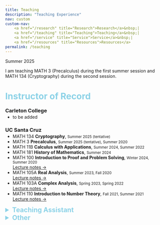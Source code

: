 ```yaml
---
title: Teaching
description: "Teaching Experience"
nav: custom
custom-nav: 
    <a href="/research" title="Research">Research</a>&nbsp;|
    <a href="/teaching" title="Teaching">Teaching</a>&nbsp;|
    <a href="/service" title="Service">Service</a>&nbsp;|
    <a href="/resources" title="Resources">Resources</a>
permalink: /teaching
---
```


<div class="callout-quarto note">
  <div class="callout-title">Summer 2025</div>
  <div class="callout-content">
    <p>I am teaching MATH 3 (Precalculus) during the first summer session and MATH 134 (Cryptography) during the second session.</p>
  </div>
</div>

<!--
Tip/Green = Current
Warning/Yellow = Instructor
Important/Red = TA
Note/Blue = Other
Secondary/Grey = Tutor
-->

<!--
Warning = Yellow
Note = Blue
Important = Red
Tip = Green
Caution = Orange (close to yellow)
Info = Dark Blue
Success = Dark Green
Danger = Dark Red
Secondary = Grey
-->

<h1 style="color:#8cd2e7">Instructor of Record</h2>

<h3 style="margin-top: 0.25em;">Carleton College</h3>
<ul style="margin-top: -1em;">

<li> to be added</li>

</ul>

<h3>UC Santa Cruz</h3>

<ul style="margin-top: -1em;">

<li> MATH 134 <b>Cryptography</b>, <small>Summer 2025 (tentative)</small></li>

<li> MATH 3 <b>Precalculus</b>, <small>Summer 2025 (tentative), Summer 2020</small></li>

<li> MATH 11B <b>Calculus with Applications</b>, <small>Summer 2024, Summer 2022</small></li>

<li> MATH 181 <b>History of Mathematics</b>, <small>Summer 2024</small></li>

<li> MATH 100 <b>Introduction to Proof and Problem Solving</b>, <small>Winter 2024, Summer 2020</small><br>
<a href="https://drive.google.com/file/d/1wO8R17nlPOVqxrAENGtnsi0TLw29PFt7/view?usp=drive_link" class="internal-link quarter-line-space">Lecture notes&nbsp;→</a></li>

<li> MATH 105A <b>Real Analysis</b>, <small>Summer 2023, Fall 2020</small><br>
<a href="https://drive.google.com/file/d/1v49XUyFHrqUPDDNuuDMX1shjGaUa5ZBo/view?usp=drive_link" class="internal-link quarter-line-space">Lecture notes&nbsp;→</a>
</li>

<li> MATH 103A <b>Complex Analysis</b>, <small>Spring 2023, Spring 2022</small><br>
<a href="https://drive.google.com/file/d/1tu_HkQRio1RMExTzfMlsHvJLZF5R8cXM/view?usp=drive_link" class="internal-link quarter-line-space">Lecture notes&nbsp;→</a>
</li>

<li> MATH 110 <b>Introduction to Number Theory</b>, <small>Fall 2021, Summer 2021</small><br>
<a href="https://drive.google.com/file/d/17i_EQ1ncWpEZj6n9H1-J6MEkOrg8rHbt/view?usp=drive_link" class="internal-link quarter-line-space">Lecture notes&nbsp;→</a>
</li>

</ul>

<details>
    <summary style="color:#8cd2e7; font-size: 1.5em;"><b>Teaching Assistant</b></summary>

<h3 style="margin-top: -0.5em;">UC Santa Cruz</h3>
<ul style="margin-top: -1em;">

<li> MATH 288A <b>Pedagogy of Mathematics (for TAs)</b>, <small>Fall 2024</small></li>

<li> MATH 11A <b>Calculus with Applications</b>, <small>Fall 2023, Winter 2022</small></li>

<li> MATH 105A <b>Real Analysis</b>, <small>Summer 2023</small></li>

<li> MATH 288B <b>Pedagogy of Mathematics (for GSIs)</b>, <small>Winter 2023</small></li>

<li> MATH 19A <b>Calculus for Sci., Eng., and Math.</b>, <small>Fall 2022</small></li>

<li> MATH 111T <b>Algebra</b>, <small>Spring 2021</small></li>

<li> MATH 100 <b>Introduction to Proof and Problem Solving</b>, <small>Winter 2021</small></li>

<li> MATH 3 <b>Precalculus</b>, <small>Spring 2020, Fall 2019</small></li>

<li> MATH 181 <b>History of Mathematics</b>, <small>Summer 2020, Winter 2020</small></li>

</ul>

<h3>Shiv Nadar University</h3>

<ul style="margin-top: -1em;">

<li> MAT260 <b>Linear Algebra</b>, <small>Fall 2015</small></li>
</ul>
</details>

<details>
    <summary style="color:#8cd2e7; font-size: 1.5em;"><b>Other</b></summary>

<h3 style="margin-top: -0.5em;">Course Development, UC Santa Cruz</h3>
<ul style="margin-top: -1em;">

<li> <b>Graduate Teaching Fellow</b>, <em>Online Course Development</em>, <small>Spring 2025, 2024</small></li>

<li> <b>Graduate Student Researcher</b>, <em>Redesigning Calculus in the Life Sciences</em>, <small>Summer 2024, 2023, 2021</small></li>

</ul>

<h3>Tutor, Shiv Nadar University</h3>

<ul style="margin-top: -1em;">

<li> MAT260 <b>Linear Algebra</b>, <small>Spring 2015</small></li>
<li> MAT284 <b>Probability and Statistics</b>, <small>Spring 2015</small></li>
<li> MAT101 <b>Calculus I</b>, <small>Fall 2014</small></li>
</ul>
</details>

<!-- 
<details class="callout-quarto note">
    <summary class="callout-header">Course Development</summary>
    <div class="callout-body">
<ul style="line-height:180%">



</ul>
    </div>
</details>

<details>
    <summary><b style="color:#ffffbf">Instructor of Record</b></summary>

<ul style="line-height:150%">

<li> MATH 11B <b>Calculus with Applications</b>, <small>Summer 2024</small></li>

<li> MATH 181 <b>History of Mathematics</b>, <small>Summer 2024</small></li>

<li> MATH 100 <b>Introduction to Proof and Problem Solving</b>, <small>Winter 2024</small></li>

<li> MATH 105A <b>Real Analysis</b>, <small>Summer 2023</small><br>
<a href="https://drive.google.com/file/d/1v49XUyFHrqUPDDNuuDMX1shjGaUa5ZBo/view?usp=drive_link" class="internal-link quarter-line-space">Lecture notes&nbsp;→</a>
</li>

<li> MATH 103A <b>Complex Analysis</b>, <small>Spring 2023</small><br>
<a href="https://drive.google.com/file/d/1tu_HkQRio1RMExTzfMlsHvJLZF5R8cXM/view?usp=drive_link" class="internal-link quarter-line-space">Lecture notes&nbsp;→</a>
</li>

<li> MATH 11B <b>Calculus with Applications</b>, <small>Summer 2022</small></li>

<li> MATH 100 <b>Introduction to Proof and Problem Solving</b>, <small>Summer 2022</small><br>
<a href="https://drive.google.com/file/d/1wO8R17nlPOVqxrAENGtnsi0TLw29PFt7/view?usp=drive_link" class="internal-link quarter-line-space">Lecture notes&nbsp;→</a>
</li>

<li> MATH 103A <b>Complex Analysis</b>, <small>Spring 2022</small></li>

<li> MATH 110 <b>Introduction to Number Theory</b>, <small>Fall 2021</small><br>
<a href="https://drive.google.com/file/d/17i_EQ1ncWpEZj6n9H1-J6MEkOrg8rHbt/view?usp=drive_link" class="internal-link quarter-line-space">Lecture notes&nbsp;→</a>
</li>

<li> MATH 110 <b>Introduction to Number Theory</b>, <small>Summer 2021</small></li>

<li> MATH 105A <b>Real Analysis</b>, <small>Fall 2020</small></li>

<li> MATH 3 <b>Precalculus</b>, <small>Summer 2020</small></li>

</ul>
</details>


<details>
    <summary><b style="color:#d78a86">Teaching Assistant</b></summary>

<ul style="line-height:180%">

<li> MATH 288A <b>Pedagogy of Mathematics (for TAs)</b>, <small>Fall 2024</small></li>

<li> MATH 11A <b>Calculus with Applications</b>, <small>Fall 2023</small></li>

<li> MATH 105A <b>Real Analysis</b>, <small>Summer 2023</small></li>

<li> MATH 288B <b>Pedagogy of Mathematics (for GSIs)</b>, <small>Winter 2023</small></li>

<li> MATH 19A <b>Calculus for Sci., Eng., and Math.</b>, <small>Fall 2022</small></li>

<li> MATH 11A <b>Calculus with Applications</b>, <small>Winter 2022</small></li>

<li> MATH 111T <b>Algebra</b>, <small>Spring 2021</small></li>

<li> MATH 100 <b>Introduction to Proof and Problem Solving</b>, <small>Winter 2021</small></li>

<li> MATH 3 <b>Precalculus</b>, <small>Spring 2020</small></li>

<li> MATH 181 <b>History of Mathematics</b>, <small>Winter 2020</small></li>

<li> MATH 3 <b>Precalculus</b>, <small>Fall 2019</small></li>

</ul>
</details>

<details>
    <summary><b style="color:#d78a86">Other</b></summary>

<ul style="line-height:180%">

<li> <b>Graduate Student Researcher</b>, <em>Redesigning Calculus in the Life Sciences</em>, <small>Summer 2024, 2023, 2021</small></li>

<li> <b>Graduate Teaching Fellow</b>, <em>Online Course Development</em>, <small>Spring 2024</small></li>

</ul>
</details>


## Shiv Nadar University

<details class="callout-quarto important">
    <summary class="callout-header">Teaching Assistant</summary>
    <div class="callout-body">
<ul style="line-height:180%">



</ul>
    </div>
</details>

<details class="callout-quarto secondary">
    <summary class="callout-header">Tutor</summary>
    <div class="callout-body">
<ul style="line-height:180%">



</ul>
    </div>
</details>
-->

<!--
<details>
    <summary><b style="color:#d78a86">Teaching Assistant</b></summary>

<ul style="line-height:180%">

<li> MAT260 <b>Linear Algebra</b>, <small>Fall 2015</small></li>

</ul>
</details>

<details>
    <summary><b style="color:#ffb3ff">Tutor</b></summary>

Learning & Academic Support Centre

<ul style="line-height:180%">

<li> MAT260 <b>Linear Algebra</b>, <small>Spring 2015</small></li>
<li> MAT284 <b>Probability and Statistics</b>, <small>Spring 2015</small></li>
<li> MAT101 <b>Calculus I</b>, <small>Fall 2014</small></li>

</ul>
</details>

-->